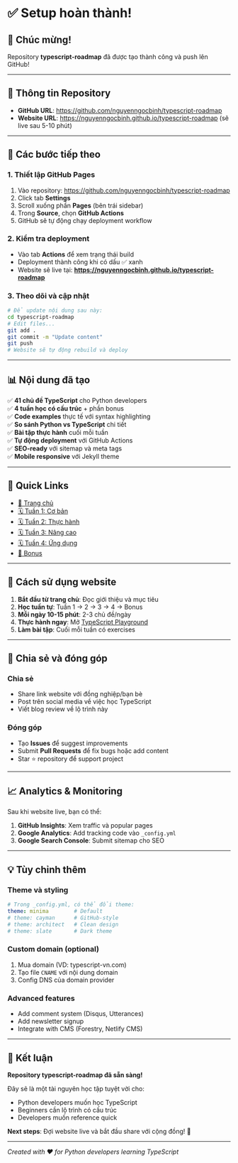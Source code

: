# ✅ Setup hoàn thành!

## 🎉 Chúc mừng! 

Repository **typescript-roadmap** đã được tạo thành công và push lên GitHub!

---

## 📍 Thông tin Repository

- **GitHub URL**: https://github.com/nguyenngocbinh/typescript-roadmap
- **Website URL**: https://nguyenngocbinh.github.io/typescript-roadmap (sẽ live sau 5-10 phút)

---

## 🚀 Các bước tiếp theo

### 1. Thiết lập GitHub Pages
1. Vào repository: https://github.com/nguyenngocbinh/typescript-roadmap
2. Click tab **Settings**
3. Scroll xuống phần **Pages** (bên trái sidebar)
4. Trong **Source**, chọn **GitHub Actions**
5. GitHub sẽ tự động chạy deployment workflow

### 2. Kiểm tra deployment
- Vào tab **Actions** để xem trạng thái build
- Deployment thành công khi có dấu ✅ xanh
- Website sẽ live tại: **https://nguyenngocbinh.github.io/typescript-roadmap**

### 3. Theo dõi và cập nhật
```bash
# Để update nội dung sau này:
cd typescript-roadmap
# Edit files...
git add .
git commit -m "Update content"
git push
# Website sẽ tự động rebuild và deploy
```

---

## 📊 Nội dung đã tạo

✅ **41 chủ đề TypeScript** cho Python developers  
✅ **4 tuần học có cấu trúc** + phần bonus  
✅ **Code examples** thực tế với syntax highlighting  
✅ **So sánh Python vs TypeScript** chi tiết  
✅ **Bài tập thực hành** cuối mỗi tuần  
✅ **Tự động deployment** với GitHub Actions  
✅ **SEO-ready** với sitemap và meta tags  
✅ **Mobile responsive** với Jekyll theme  

---

## 🔗 Quick Links

- [📖 Trang chủ](https://nguyenngocbinh.github.io/typescript-roadmap/)
- [🗓️ Tuần 1: Cơ bản](https://nguyenngocbinh.github.io/typescript-roadmap/week-1)
- [🗓️ Tuần 2: Thực hành](https://nguyenngocbinh.github.io/typescript-roadmap/week-2)
- [🗓️ Tuần 3: Nâng cao](https://nguyenngocbinh.github.io/typescript-roadmap/week-3)
- [🗓️ Tuần 4: Ứng dụng](https://nguyenngocbinh.github.io/typescript-roadmap/week-4)
- [🧰 Bonus](https://nguyenngocbinh.github.io/typescript-roadmap/bonus)

---

## 🎯 Cách sử dụng website

1. **Bắt đầu từ trang chủ**: Đọc giới thiệu và mục tiêu
2. **Học tuần tự**: Tuần 1 → 2 → 3 → 4 → Bonus
3. **Mỗi ngày 10-15 phút**: 2-3 chủ đề/ngày
4. **Thực hành ngay**: Mở [TypeScript Playground](https://www.typescriptlang.org/play)
5. **Làm bài tập**: Cuối mỗi tuần có exercises

---

## 🚀 Chia sẻ và đóng góp

### Chia sẻ
- Share link website với đồng nghiệp/bạn bè
- Post trên social media về việc học TypeScript
- Viết blog review về lộ trình này

### Đóng góp
- Tạo **Issues** để suggest improvements
- Submit **Pull Requests** để fix bugs hoặc add content
- Star ⭐ repository để support project

---

## 📈 Analytics & Monitoring

Sau khi website live, bạn có thể:

1. **GitHub Insights**: Xem traffic và popular pages
2. **Google Analytics**: Add tracking code vào `_config.yml`
3. **Google Search Console**: Submit sitemap cho SEO

---

## 💡 Tùy chỉnh thêm

### Theme và styling
```yaml
# Trong _config.yml, có thể đổi theme:
theme: minima        # Default
# theme: cayman      # GitHub-style
# theme: architect   # Clean design
# theme: slate       # Dark theme
```

### Custom domain (optional)
1. Mua domain (VD: typescript-vn.com)
2. Tạo file `CNAME` với nội dung domain
3. Config DNS của domain provider

### Advanced features
- Add comment system (Disqus, Utterances)
- Add newsletter signup
- Integrate with CMS (Forestry, Netlify CMS)

---

## 🎉 Kết luận

**Repository typescript-roadmap đã sẵn sàng!** 

Đây sẽ là một tài nguyên học tập tuyệt vời cho:
- Python developers muốn học TypeScript
- Beginners cần lộ trình có cấu trúc  
- Developers muốn reference quick

**Next steps**: Đợi website live và bắt đầu share với cộng đồng! 🚀

---

*Created with ❤️ for Python developers learning TypeScript*
